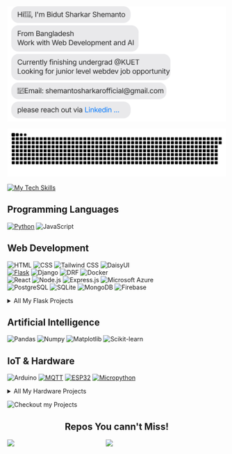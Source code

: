 [![](https://github.com/shemanto27/shemanto27/blob/main/chat.svg)](https://www.linkedin.com/in/shemanto/)

[![](https://github.com/shemanto27/shemanto27/blob/main/github-contribution-grid-snake.svg)](https://www.linkedin.com/in/shemanto/)

[![My Tech Skills](https://github.com/user-attachments/assets/1064363e-3f0c-4bc4-bf56-084584ac0095)](https://www.linkedin.com/in/shemanto/)


## Programming Languages
[![Python](https://img.shields.io/badge/Python-3776AB?style=for-the-badge&logo=python&logoColor=white)](https://github.com/search?q=language:python+user:shemanto27&type=repositories)
![JavaScript](https://img.shields.io/badge/JavaScript-F7DF1E?style=for-the-badge&logo=javascript&logoColor=black)


## Web Development
![HTML](https://img.shields.io/badge/HTML5-E34F26?style=for-the-badge&logo=html5&logoColor=white)
![CSS](https://img.shields.io/badge/CSS3-1572B6?style=for-the-badge&logo=css3&logoColor=white)
![Tailwind CSS](https://img.shields.io/badge/Tailwind_CSS-38B2AC?style=for-the-badge&logo=tailwind-css&logoColor=white)
![DaisyUI](https://img.shields.io/badge/DaisyUI-5A0EF8?style=for-the-badge&logo=daisyui&logoColor=white)
<br>
[![Flask](https://img.shields.io/badge/Flask-000000?style=for-the-badge&logo=flask&logoColor=white)](https://github.com/search?q=topic:flask+user:shemanto27&type=repositories)
![Django](https://img.shields.io/badge/Django-092E20?style=for-the-badge&logo=django&logoColor=white)
![DRF](https://img.shields.io/badge/Django%20Rest%20Framework-092E20?style=for-the-badge&logo=django&logoColor=white)
![Docker](https://img.shields.io/badge/Docker-2496ED?style=for-the-badge&logo=docker&logoColor=white)
<br>
![React](https://img.shields.io/badge/React-20232A?style=for-the-badge&logo=react&logoColor=61DAFB)
![Node.js](https://img.shields.io/badge/Node.js-43853D?style=for-the-badge&logo=node.js&logoColor=white)
![Express.js](https://img.shields.io/badge/Express.js-000000?style=for-the-badge&logo=express&logoColor=white)
![Microsoft Azure](https://img.shields.io/badge/Microsoft_Azure-0089D6?style=for-the-badge&logo=microsoft-azure&logoColor=white)
<br>
![PostgreSQL](https://img.shields.io/badge/PostgreSQL-316192?style=for-the-badge&logo=postgresql&logoColor=white)
![SQLite](https://img.shields.io/badge/SQLite-003B57?style=for-the-badge&logo=sqlite&logoColor=white)
![MongoDB](https://img.shields.io/badge/MongoDB-47A248?style=for-the-badge&logo=mongodb&logoColor=white)
![Firebase](https://img.shields.io/badge/Firebase-FFCA28?style=for-the-badge&logo=firebase&logoColor=white)

<details>
  <summary>All My Flask Projects</summary>

  - <a href='https://github.com/shemanto27/Flask-URL_Shortener_and_Management_App' target='_blank'>URL Shortener,QR Code Generator And Management Tool</a>
  - <a href='https://github.com/shemanto27/Python-Flask_Code_Snippets_Generator' target='_blank'>Code Snippets Generator</a>
  - <a href='https://github.com/shemanto27/Flask-Social_Media_Website' target='_blank'>Social Media Website</a>

</details>



## Artificial Intelligence
![Pandas](https://img.shields.io/badge/Pandas-150458?style=for-the-badge&logo=pandas&logoColor=white)
![Numpy](https://img.shields.io/badge/Numpy-013243?style=for-the-badge&logo=numpy&logoColor=white)
![Matplotlib](https://img.shields.io/badge/Matplotlib-008080?style=for-the-badge&logo=plotly&logoColor=white)
![Scikit-learn](https://img.shields.io/badge/Scikit--learn-F7931E?style=for-the-badge&logo=scikit-learn&logoColor=white)

## IoT & Hardware
![Arduino](https://img.shields.io/badge/Arduino-00979D?style=for-the-badge&logo=arduino&logoColor=white)
[![MQTT](https://img.shields.io/badge/MQTT-660066?style=for-the-badge&logo=eclipse-mosquitto&logoColor=white)](https://github.com/search?q=language:python+user:shemanto27&type=repositories)
[![ESP32](https://img.shields.io/badge/ESP32-000000?style=for-the-badge&logo=espressif&logoColor=white)](https://github.com/search?q=language:python+user:shemanto27&type=repositories)
[![Micropython](https://img.shields.io/badge/Micropython-2C2C2C?style=for-the-badge&logo=micropython&logoColor=white)](https://github.com/search?q=language:python+user:shemanto27&type=repositories)
<details>
  <summary>All My Hardware Projects</summary>

  - <a href='https://wokwi.com/makers/shemanto' target='_blank' style="font-family: Arial, sans-serif; color: #ff5733;">WokWi Simulations Projects</a>

</details>



![Checkout my Projects](https://github.com/user-attachments/assets/24348e83-9164-475f-977c-04ff0ac384e4)

<h2 align="center">Repos You cann't Miss!</h2>
<div align='center'>

<div width="100%" align="center"><a href="https://github.com/shemanto27/Web-and-AI-Cheat-Sheat" align="left"><img align="left" width="45%" src="https://github-readme-stats.vercel.app/api/pin/?username=shemanto27&repo=Web-and-AI-Cheat-Sheat&title_color=ec4899&text_color=ffffff&icon_color=f97316&bg_color=1c1917&hide_border=true&locale=en" /></a>

<div width="100%" align="center"><a href="https://github.com/shemanto27/JavaScript-30-Beginners-Project" align="left"><img align="left" width="45%" src="https://github-readme-stats.vercel.app/api/pin/?username=shemanto27&repo=JavaScript-30-Beginners-Project&title_color=ec4899&text_color=ffffff&icon_color=f97316&bg_color=1c1917&hide_border=true&locale=en" /></a>

</div>

